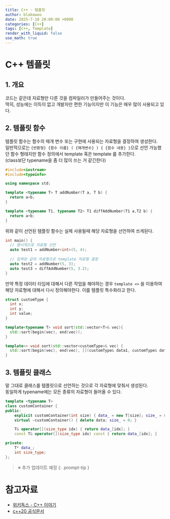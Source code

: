 ```yaml
---
title: C++ - 템플릿
author: blakewoo
date: 2025-7-18 20:00:00 +0900
categories: [C++]
tags: [C++, Template] 
render_with_liquid: false
use_math: true
---
```


# C++ 템플릿
## 1. 개요
코드는 같은데 자료형만 다른 것을 컴파일러가 만들어주는 것이다.   
딱히, 성능에는 이득이 없고 개발자만 편한 기능이지만 이 기능은 매우 많이 사용되고 있다.

## 2. 템플릿 함수
템플릿 함수는 함수의 매개 변수 또는 구현에 사용되는 자료형을 결정하여 생성한다.   
일반적으로는 ```{반환형} {함수 이름} ( {매개변수} ) { {함수 내용} }```으로 선언 가능했던
함수 형태지만 함수 정의에서 template <typename T> 혹은 template <class T>를 추가한다.   
(class보단 typename을 좀 더 많이 쓰는 거 같긴한다)

```cpp
#include<iostream>
#include<typeinfo>

using namespace std;

template <typename T> T addNumber(T a, T b) {
  return a+b;
}

template <typename T1, typename T2> T1 diffAddNumber(T1 a,T2 b) {
  return a+b;
}
```

위와 같이 선언된 템플릿 함수는 실제 사용될때 해당 자료형을 선언하여 쓰게된다.

```cpp
int main() {
  // 명시적으로 자료형 선언
  auto test1 = addNumber<int>(5, 4);
  
  // 입력된 값의 자료형으로 template 자료형 결정
  auto test2 = addNumber(5, 3);
  auto test3 = diffAddNumber(5, 3.2);
}
```

만약 특정 데이터 타입에 대해서 다른 작업을 해야하는 경우 ```template <>``` 을 이용하여
해당 자료형에 대해서 다시 정의해야한다. 이를 템플릿 특수화라고 한다.

```cpp
struct customType {
  int x;
  int y;
  int value;
}

template<typename T> void sort(std::vector<T>& vec){
  std::sort(begin(vec), end(vec));
}

template<> void sort(std::vector<customType>& vec) {
  std::sort(begin(vec), end(vec), [](customType& data1, customType& data2)->bool { return data1.value < data2.value;});
}
```

## 3. 템플릿 클래스
말 그대로 클래스를 템플릿으로 선언하는 것으로 각 자료형에 맞춰서 생성된다.   
동일하게 typename에는 모든 종류의 자료형이 들어올 수 있다.   
```cpp
template <typename T>
class customContainer {
public:
    explicit customContainer(int size) { data_ = new T[size]; size_ = size; }
    virtual ~customContainer() { delete data; size_ = 0; }

    T& operator[](size_type idx) { return data_[idx]; }
    const T& operator[](size_type idx) const { return data_[idx]; }

private:
    T* data_;
    int size_type;
};
```


> ※ 추가 업데이트 예정
{: .prompt-tip }

# 참고자료
- [위키독스 - C++ 이야기](https://wikidocs.net/25044)
- [c++20 공식문서](https://isocpp.org/files/papers/N4860.pdf)

